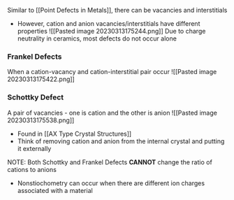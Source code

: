 Similar to [[Point Defects in Metals]], there can be vacancies and interstitials
- However, cation and anion vacancies/interstitials have different properties
![[Pasted image 20230313175244.png]]
Due to charge neutrality in ceramics, most defects do not occur alone

### Frankel Defects
When a cation-vacancy and cation-interstitial pair occur
![[Pasted image 20230313175422.png]]

### Schottky Defect
A pair of vacancies - one is cation and the other is anion
![[Pasted image 20230313175538.png]]
- Found in [[AX Type Crystal Structures]]
- Think of removing cation and anion from the internal crystal and putting it externally

NOTE: Both Schottky and Frankel Defects **CANNOT** change the ratio of cations to anions
- Nonstiochometry can occur when there are different ion charges associated with a material
